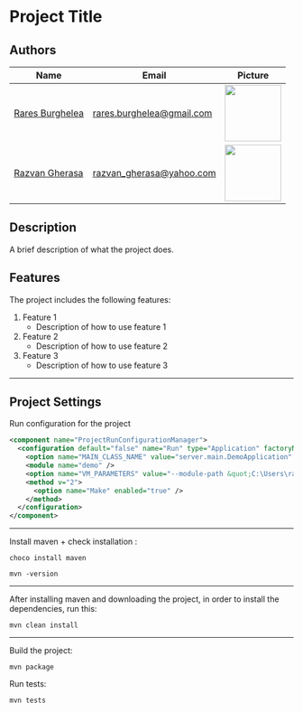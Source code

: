 # Project Title

## Authors

| Name                                               | Email                     | Picture                                                                          |
|----------------------------------------------------|---------------------------|----------------------------------------------------------------------------------|
| [Rares Burghelea](https://github.com/just-rares)   | rares.burghelea@gmail.com | <img src="https://avatars.githubusercontent.com/u/113239883?v=4" height="100px"> |
| [Razvan Gherasa](https://github.com/razvangherasa) | razvan_gherasa@yahoo.com  | <img src="https://avatars.githubusercontent.com/u/104271984?v=4" height="100px"> |

## Description

A brief description of what the project does.

## Features

The project includes the following features:

1. Feature 1
    - Description of how to use feature 1
2. Feature 2
    - Description of how to use feature 2
3. Feature 3
    - Description of how to use feature 3

<hr>

## Project Settings
Run configuration for the project

```xml
<component name="ProjectRunConfigurationManager">
  <configuration default="false" name="Run" type="Application" factoryName="Application">
    <option name="MAIN_CLASS_NAME" value="server.main.DemoApplication" />
    <module name="demo" />
    <option name="VM_PARAMETERS" value="--module-path &quot;C:\Users\rares\Desktop\demo-project\javafx-sdk-20\lib&quot; --add-modules=javafx.controls,javafx.fxml" />
    <method v="2">
      <option name="Make" enabled="true" />
    </method>
  </configuration>
</component>
```
<hr>

Install maven + check installation :
```shell
choco install maven
```
```shell
mvn -version
```

<hr>

After installing maven and downloading the project, in order to install the dependencies, run this:
```shell
mvn clean install
```
<hr>

Build the project:

```shell
mvn package
```

Run tests:

```shell
mvn tests
```
